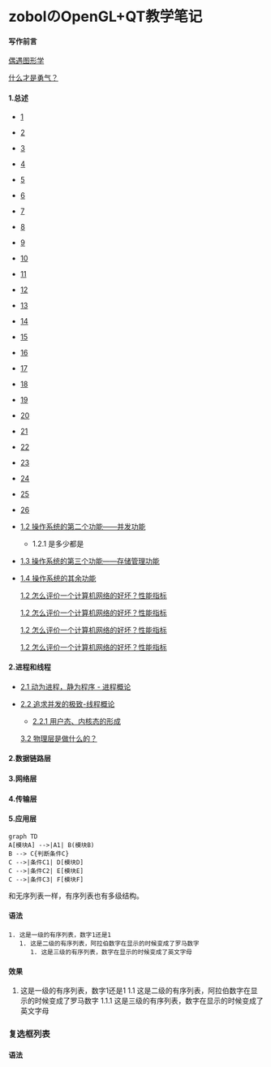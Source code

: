 # zobolのOpenGL+QT教学笔记

#### 写作前言
   [ 偶遇图形学](./Doc/00AuthorForeword/01AuthorIntroduceWangShiRuYan.html)  

   [ 什么才是勇气？](./Doc/00AuthorForeword/02PearlOfSoftwareEngineering.html)


#### 1.总述  
* [1](./Doc/01.html)  
* [2](./Doc/02.html)  
* [3](./Doc/03.html)  
* [4](./Doc/04.html)  
* [5](./Doc/05.html)  
* [6](./Doc/06.html)  
* [7](./Doc/07.html)  
* [8](./Doc/08.html)  
* [9](./Doc/09.html)  
* [10](./Doc/10.html)  
* [11](./Doc/11.html)  
* [12](./Doc/12.html)  
* [13](./Doc/13.html)  
* [14](./Doc/14.html)  
* [15](./Doc/15.html)  
* [16](./Doc/16.html)  
* [17](./Doc/17.html)  
* [18](./Doc/18.html)  
* [19](./Doc/19.html)  
* [20](./Doc/20.html)  
* [21](./Doc/21.html)  
* [22](./Doc/22.html)  
* [23](./Doc/23.html)  
* [24](./Doc/24.html)  
* [25](./Doc/25.html)  
* [26](./Doc/26.html)  

* [1.2 操作系统的第二个功能——并发功能](./Doc/01Summary/0002TheSecondFunctionConcurrentFunction.html)  
	* 1.2.1 是多少都是
* [1.3 操作系统的第三个功能——存储管理功能](./Doc/01Summary/0003TheThirdFunctionIsStorageManagement.html)  

* [1.4 操作系统的其余功能](./Doc/01Summary/0004.html)  


   [1.2 怎么评价一个计算机网络的好坏？性能指标](./Doc/01Summary/0002TheSecondFunctionConcurrentFunction.html)

   [1.2 怎么评价一个计算机网络的好坏？性能指标](./Doc/01Summary/0002TheSecondFunctionConcurrentFunction.html)

   [1.2 怎么评价一个计算机网络的好坏？性能指标](./Doc/01Summary/0002TheSecondFunctionConcurrentFunction.html)

   [1.2 怎么评价一个计算机网络的好坏？性能指标](./Doc/01Summary/0002TheSecondFunctionConcurrentFunction.html)

#### 2.进程和线程

* [2.1 动为进程，静为程序 - 进程概论](./Doc/02/0001.html)

* [2.2 追求并发的极致-线程概论](./Doc/02/0002.html)
	* [2.2.1 用户态、内核态的形成](./Doc/02/00021.html)

   [3.2 物理层是做什么的？](b.html)

#### 2.数据链路层
#### 3.网络层
#### 4.传输层
#### 5.应用层

```mermaid
graph TD
A[模块A] -->|A1| B(模块B)
B --> C{判断条件C}
C -->|条件C1| D[模块D]
C -->|条件C2| E[模块E]
C -->|条件C3| F[模块F]
```
和无序列表一样，有序列表也有多级结构。
#### 语法
```
1. 这是一级的有序列表，数字1还是1
   1. 这是二级的有序列表，阿拉伯数字在显示的时候变成了罗马数字
      1. 这是三级的有序列表，数字在显示的时候变成了英文字母
```

#### 效果

1. 这是一级的有序列表，数字1还是1
   1.1 这是二级的有序列表，阿拉伯数字在显示的时候变成了罗马数字
      1.1.1 这是三级的有序列表，数字在显示的时候变成了英文字母
	 

### 复选框列表
#### 语法
```


